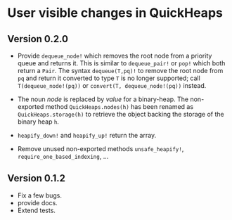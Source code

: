 # User visible changes in QuickHeaps

## Version 0.2.0

- Provide `dequeue_node!` which removes the root node from a priority queue and
  returns it. This is similar to `dequeue_pair!` or `pop!` which both return a
  `Pair`. The syntax `dequeue(T,pq)!` to remove the root node from `pq` and
  return it converted to type `T` is no longer supported; call
  `T(dequeue_node!(pq))` or `convert(T, dequeue_node!(pq))` instead.

- The noun *node* is replaced by *value* for a binary-heap. The non-exported
  method `QuickHeaps.nodes(h)` has been renamed as `QuickHeaps.storage(h)` to
  retrieve the object backing the storage of the binary heap `h`.

- `heapify_down!` and `heapify_up!` return the array.

- Remove unused non-exported methods `unsafe_heapify!`,
  `require_one_based_indexing`, ...


## Version 0.1.2

- Fix a few bugs.
- provide docs.
- Extend tests.
